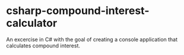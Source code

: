 # csharp-compound-interest-calculator
An excercise in C# with the goal of creating a console application that calculates compound interest.
